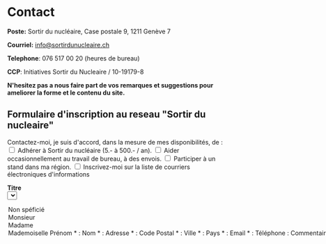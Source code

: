# Contact

**Poste:** Sortir du nucléaire, Case postale 9, 1211 Genève 7

**Courriel:** [info@sortirdunucleaire.ch](mailto:info@sortirdunucleaire.ch)

**Telephone**: 076 517 00 20 (heures de bureau)

**CCP**: Initiatives Sortir du Nucleaire / 10-19179-8

**N'hesitez pas a nous faire part de vos remarques et suggestions pour ameliorer la forme et le contenu du site.**

## Formulaire d'inscription au reseau "Sortir du nucleaire"

<form action="" method="post" id="contact-form">
Contactez-moi, je suis d'accord, dans la mesure de mes disponibilités, de :  
<input type="checkbox" name="adherer"  value="Oui"> Adhérer à Sortir du nucléaire (5.- à 500.- / an).  
<input type="checkbox" name="aider"  value="Oui"> Aider occasionnellement au travail de bureau, à des envois.  
<input type="checkbox" name="participer_stand"  value="Oui"> Participer à un stand dans ma région.  
<input type="checkbox" name="inscrire_liste_de_courriers_informations"  value="Oui"> Inscrivez-moi sur la liste de courriers électroniques d'informations

__Titre__  
<select name="titre" >
<option value="" selected='selected'>Non spéficié
<option value="Mr" >Monsieur
<option value="Mme" >Madame
<option value="Mlle" >Mademoiselle
</select>  


__Prénom__ \* : <input type="text" name="prenom" size="30"  >  
__Nom__ \* : <input type="text" name="nom" size="30"  >  

__Adresse__ \* : <input type="text" name="adresse" size="30"  >  
__Code Postal__ \* : <input type="text" name="cp" size="30"  >  

__Ville__ \* : <input type="text" name="ville" size="30"  >  
__Pays__ \* : <input type="text" name="pays" size="30"  >  
__Email__ \* : <input type="text" name="email" size="30"  >  
__Téléphone__ : <input type="text" name="tel" size="30"  >

__Commentaires :__  
<textarea rows="9" name="comments" cols="45" ></textarea>

__Commentaires :__

Les champs marqués d'un astérisque (\*) sont obligatoires.

<p><input name="submit" type="submit"  value="Envoyer le formulaire"></p>
</form>
